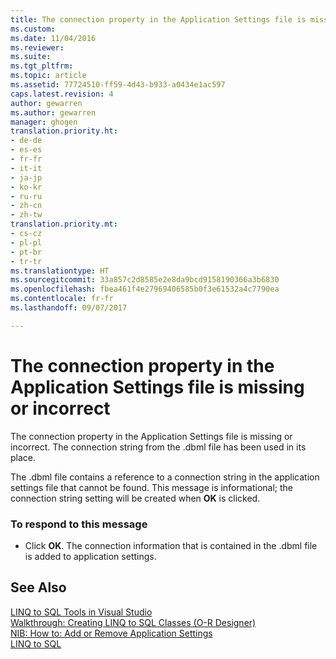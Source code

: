 ```yaml
---
title: The connection property in the Application Settings file is missing or incorrect | Microsoft Docs
ms.custom: 
ms.date: 11/04/2016
ms.reviewer: 
ms.suite: 
ms.tgt_pltfrm: 
ms.topic: article
ms.assetid: 77724510-ff59-4d43-b933-a0434e1ac597
caps.latest.revision: 4
author: gewarren
ms.author: gewarren
manager: ghogen
translation.priority.ht:
- de-de
- es-es
- fr-fr
- it-it
- ja-jp
- ko-kr
- ru-ru
- zh-cn
- zh-tw
translation.priority.mt:
- cs-cz
- pl-pl
- pt-br
- tr-tr
ms.translationtype: HT
ms.sourcegitcommit: 33a857c2d8585e2e8da9bcd9158190366a3b6830
ms.openlocfilehash: fbea461f4e27969406585b0f3e61532a4c7790ea
ms.contentlocale: fr-fr
ms.lasthandoff: 09/07/2017

---
```

# <a name="the-connection-property-in-the-application-settings-file-is-missing-or-incorrect"></a>The connection property in the Application Settings file is missing or incorrect
The connection property in the Application Settings file is missing or incorrect. The connection string from the .dbml file has been used in its place.  
  
 The .dbml file contains a reference to a connection string in the application settings file that cannot be found. This message is informational; the connection string setting will be created when **OK** is clicked.  
  
### <a name="to-respond-to-this-message"></a>To respond to this message  
  
-   Click **OK**. The connection information that is contained in the .dbml file is added to application settings.  
  
## <a name="see-also"></a>See Also  
 [LINQ to SQL Tools in Visual Studio](../data-tools/linq-to-sql-tools-in-visual-studio2.md)   
 [Walkthrough: Creating LINQ to SQL Classes (O-R Designer)](how-to-create-linq-to-sql-classes-mapped-to-tables-and-views-o-r-designer.md)   
 [NIB: How to: Add or Remove Application Settings](http://msdn.microsoft.com/en-us/a233965c-126d-46ab-add4-efb758f576f4)   
 [LINQ to SQL](/dotnet/framework/data/adonet/sql/linq/index)
